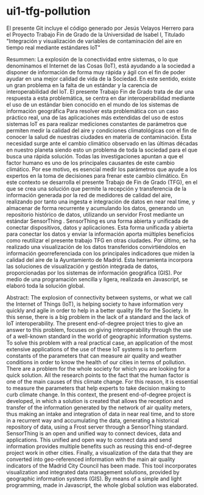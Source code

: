 # ui1-tfg-pollution
El presente Git incluye el código generado por Jesús Velayos Herrero para el Proyecto Trabajo Fin de Grado de la Universidad de Isabel I, Titulado "Integración y visualización de variables de contaminación del aire en tiempo real mediante estándares IoT" 

Resummen:
La explosión de la conectividad entre sistemas, o lo que denominamos el Internet de las Cosas (IoT), está ayudando a la sociedad a disponer de información de forma muy rápida y ágil con el fin de poder ayudar en una mejor calidad de vida de la Sociedad. En este sentido, existe un gran problema en la falta de un estándar y la carencia de interoperabilidad del IoT. El presente Trabajo Fin de Grado trata de dar una respuesta a esta problemática, se centra en dar interoperabilidad mediante el uso de un estándar bien conocido en el mundo de los sistemas de información geográfica
Para resolver esta problemática con un caso práctico real, una de las aplicaciones más extendidas del uso de estos sistemas IoT es para realizar mediciones constantes de parámetros que permiten medir la calidad del aire y condiciones climatológicas con el fin de conocer la salud de nuestras ciudades en materia de contaminación. Esta necesidad surge ante el cambio climático observado en las últimas décadas en nuestro planeta siendo esto un problema de toda la sociedad para el que busca una rápida solución. Todas las investigaciones apuntan a que el factor humano es uno de los principales causantes de este cambio climático. Por ese motivo, es esencial medir los parámetros que ayude a los expertos en la toma de decisiones para frenar este cambio climático. 
En este contexto se desarrolla el presente Trabajo de Fin de Grado (TFG), en el que se crea una solución que permite la recepción y transferencia de la información generada por la red de medidores de calidad del aire, realizando por tanto una ingesta e integración de datos en near real time, y almacenar de forma recurrente y acumulando los datos, generando un repositorio histórico de datos, utilizando un servidor Frost mediante un estándar SensorThing . SensorThing es una forma abierta y unificada de conectar dispositivos, datos y aplicaciones.  Esta forma unificada y abierta para conectar los datos y enviar la información aporta múltiples beneficios como reutilizar el presente trabajo TFG en otras ciudades. 
Por último, se ha realizado una visualización de los datos transferidos convirtiéndolos en información georreferenciada con los principales indicadores que miden la calidad del aire de la Ayuntamiento de Madrid. Esta herramienta incorpora las soluciones de visualización y gestión integrada de datos, proporcionadas por los sistemas de información geográfica (GIS). Por medio de una programación sencilla y ligera, realizada en Javascript, se elaboró toda la solución global.

Abstract: 
The explosion of connectivity between systems, or what we call the Internet of Things (IoT), is helping society to have information very quickly and agile in order to help in a better quality life for the Society. In this sense, there is a big problem in the lack of a standard and the lack of IoT interoperability. The present end-of-degree project tries to give an answer to this problem, focuses on giving interoperability through the use of a well-known standard in the world of geographic information systems.
To solve this problem with a real practical case, an application of the most extensive applications of the use of these IoT systems is to perform constants of the parameters that can measure air quality and weather conditions in order to know the health of our cities in terms of pollution. There are a problem for the whole society for which you are looking for a quick solution. All the research points to the fact that the human factor is one of the main causes of this climate change. For this reason, it is essential to measure the parameters that help experts to take decision making to curb climate change.
In this context, the present end-of-degree project is developed, in which a solution is created that allows the reception and transfer of the information generated by the network of air quality meters, thus making an intake and integration of data in near real time, and to store in a recurrent way and accumulating the data, generating a historical repository of data, using a Frost server through a SensorThing standard. SensorThing is an open and unified way to connect devices, data and applications. This unified and open way to connect data and send information provides multiple benefits such as reusing this end-of-degree project work in other cities.
Finally, a visualization of the data that they are converted into geo-referenced information with the main air quality indicators of the Madrid City Council has been made. This tool incorporates visualization and integrated data management solutions, provided by geographic information systems (GIS). By means of a simple and light programming, made in Javascript, the whole global solution was elaborated.
